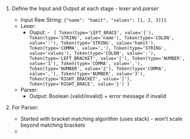 1. Define the Input and Output at each stage - *lexer* and *parser*
	- Input Raw String: `{"name": "hamit", "values": [1, 2, 3]}1`
	- Lexer:
		- Ouput:
				- ``` [
			    Token(type='LEFT_BRACE', value='{'),
			    Token(type='STRING', value='name'),
			    Token(type='COLON', value=':'),
			    Token(type='STRING', value='hamit'),
			    Token(type='COMMA', value=','),
			    Token(type='STRING', value='values'),
			    Token(type='COLON', value=':'),
			    Token(type='LEFT_BRACKET', value='['),
			    Token(type='NUMBER', value='1'),
			    Token(type='COMMA', value=','),
			    Token(type='NUMBER', value='2'),
			    Token(type='COMMA', value=','),
			    Token(type='NUMBER', value='3'),
			    Token(type='RIGHT_BRACKET', value=']'),
			    Token(type='RIGHT_BRACE', value='}')
]```
	- Parser:
		- Output: Boolean (valid/invalid) + error message if invalid

2. For Parser:
	- Started with bracket matching algorithm (uses stack) - won't scale beyond matching brackets
	- 
<!--stackedit_data:
eyJoaXN0b3J5IjpbMTA3NDYyMDU1NywtMjA3MDE5NTk4M119
-->